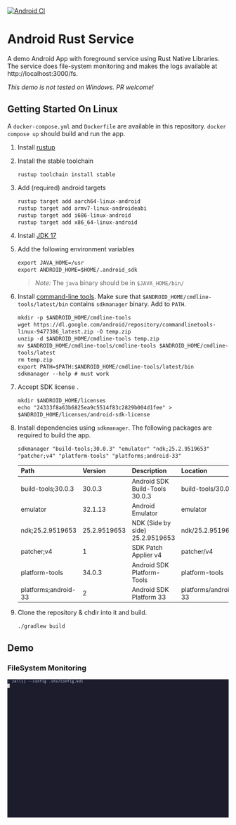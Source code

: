 [![Android CI](https://github.com/SubconsciousCompute/android_rust_service/actions/workflows/android.yml/badge.svg)](https://github.com/SubconsciousCompute/android_rust_service/actions/workflows/android.yml)
# Android Rust Service

A demo Android App with foreground service using Rust Native Libraries. The service does file-system monitoring and 
makes the logs available at http://localhost:3000/fs.

_This demo is not tested on Windows. PR welcome!_

## Getting Started On Linux

A `docker-compose.yml` and `Dockerfile` are available in this repository. `docker compose up` should build and run the app.

1. Install [rustup](https://rustup.rs)
2. Install the stable toolchain
    ```shell
    rustup toolchain install stable
    ```

3. Add (required) android targets
    ```shell
    rustup target add aarch64-linux-android
    rustup target add armv7-linux-androideabi
    rustup target add i686-linux-android
    rustup target add x86_64-linux-android
    ```
4. Install [JDK 17](https://www.oracle.com/java/technologies/javase/jdk17-archive-downloads.html)
5. Add the following environment variables
    ```shell
    export JAVA_HOME=/usr
    export ANDROID_HOME=$HOME/.android_sdk
    ```
    > _Note:_ The `java` binary should be in `$JAVA_HOME/bin/`

6. Install [command-line tools](https://developer.android.com/studio). Make sure that 
    `$ANDROID_HOME/cmdline-tools/latest/bin` contains `sdkmanager` binary. Add
    to `PATH`.
    ```shell
    mkdir -p $ANDROID_HOME/cmdline-tools
    wget https://dl.google.com/android/repository/commandlinetools-linux-9477386_latest.zip -O temp.zip
    unzip -d $ANDROID_HOME/cmdline-tools temp.zip
    mv $ANDROID_HOME/cmdline-tools/cmdline-tools $ANDROID_HOME/cmdline-tools/latest 
    rm temp.zip
    export PATH=$PATH:$ANDROID_HOME/cmdline-tools/latest/bin
    sdkmanager --help # must work
    ```

7. Accept SDK license .
    ```shell
    mkdir $ANDROID_HOME/licenses
    echo "24333f8a63b6825ea9c5514f83c2829b004d1fee" > $ANDROID_HOME/licenses/android-sdk-license
    ```

8. Install dependencies using `sdkmanager`. The following packages are required to build the app. 
    ```shell
    sdkmanager "build-tools;30.0.3" "emulator" "ndk;25.2.9519653" "patcher;v4" "platform-tools" "platforms;android-33"
    ```

    | Path                 | Version      | Description                     | Location             |
    | -------------------- | ------------ | ------------------------------- | -------------------- |
    | build-tools;30.0.3   | 30.0.3       | Android SDK Build-Tools 30.0.3  | build-tools/30.0.3   |
    | emulator             | 32.1.13      | Android Emulator                | emulator             |
    | ndk;25.2.9519653     | 25.2.9519653 | NDK (Side by side) 25.2.9519653 | ndk/25.2.9519653     |
    | patcher;v4           | 1            | SDK Patch Applier v4            | patcher/v4           |
    | platform-tools       | 34.0.3       | Android SDK Platform-Tools      | platform-tools       |
    | platforms;android-33 | 2            | Android SDK Platform 33         | platforms/android-33 |

9. Clone the repository & chdir into it and build.
    ```shell
    ./gradlew build
    ```

## Demo

### FileSystem Monitoring

<img alt="FS Monitoring" src="demo/fs.gif" />
